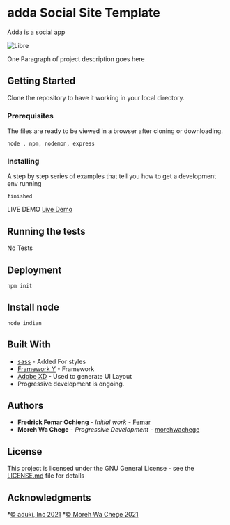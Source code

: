 # adda Social Site Template
Adda  is a social app

![Libre](./adda.png)

One Paragraph of project description goes here

## Getting Started
Clone the repository to have it working in your local directory.

### Prerequisites

The files are ready to be viewed in a browser after cloning or downloading.

```
node , npm, nodemon, express
```

### Installing

A step by step series of examples that tell you how to get a development env running
```
finished
```
LIVE DEMO 
[Live Demo](http://femar.great-site.net/adda)

## Running the tests
No Tests
## Deployment
```
npm init
```
## Install node
```
node indian
```

## Built With

* [sass](https://sass-lang.com//) - Added For styles
* [Framework Y](http://framework-y.com/) - Framework
* [Adobe XD](https://www.adobe.com/products/xd.html) - Used to generate UI Layout
* Progressive development is ongoing.



## Authors

* **Fredrick Femar Ochieng** - *Initial work* - [Femar](https://github.com/fescii)
* **Moreh Wa Chege** - *Progressive Development* - [morehwachege](https://github.com/morehwachege)


## License

This project is licensed under the GNU General License - see the [LICENSE.md](LICENSE.md) file for details

## Acknowledgments
*[© aduki, Inc 2021](http://www.aduki.net)
*[© Moreh Wa Chege 2021](http://www.github.com/morehwachege)

